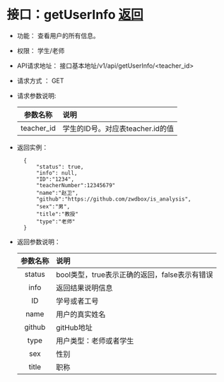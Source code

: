﻿﻿<!-- markdownlint-disable MD033-->
<!-- 禁止MD033类型的警告 https://www.npmjs.com/package/markdownlint -->

# 接口：getUserInfo  [返回](../README.md)

- 功能：
    查看用户的所有信息。
    
- 权限：
    学生/老师    
    
- API请求地址： 
    接口基本地址/v1/api/getUserInfo/<teacher_id>

- 请求方式 ：
    GET
      
- 请求参数说明:        

  |参数名称|说明|
  |:---------:|:--------------------------------------------------------|      
  |teacher_id|学生的ID号。对应表teacher.id的值|
  
- 返回实例：

        {         
            "status": true,
            "info": null,
            "ID":"1234",  
            "teacherNumber":12345679" 
            "name":"赵卫",
            "github":"https://github.com/zwdbox/is_analysis",
            "sex":"男",
            "title":"教授"
            "type":"老师"            
        }
 
- 返回参数说明：    
 
  |参数名称|说明|
  |:---------:|:--------------------------------------------------------|      
  |status|bool类型，true表示正确的返回，false表示有错误|
  |info|返回结果说明信息|
  |ID|学号或者工号|
  |name|用户的真实姓名|  
  |github|gitHub地址|
  |type|用户类型：老师或者学生|
  |sex|性别|
  |title|职称|


